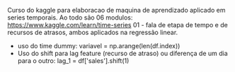  Curso do kaggle para elaboracao de maquina de aprendizado aplicado em series temporais. Ao todo são 06 modulos: https://www.kaggle.com/learn/time-series
 01 - fala de etapa de tempo e de recursos de atrasos, ambos aplicados na regressão linear.
 - uso do time dummy: variavel = np.arange(len(df.index))
 - Uso do shift para lag feature (recurso de atraso) ou diferença de um dia para o outro: lag_1 = df['sales'].shift(1)
